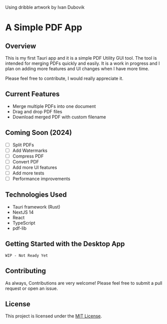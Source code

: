 Using dribble artwork by Ivan Dubovik

# A Simple PDF App

## Overview

This is my first Tauri app and it is a simple PDF Utility GUI tool. The tool is intended for merging PDFs quickly and easily. It is a work in progress and I plan on adding more features and UI changes when I have more time.

Please feel free to contribute, I would really appreciate it.

## Current Features

- Merge multiple PDFs into one document
- Drag and drop PDF files
- Download merged PDF with custom filename

## Coming Soon (2024)

- [ ] Split PDFs
- [ ] Add Watermarks
- [ ] Compress PDF
- [ ] Convert PDF
- [ ] Add more UI features
- [ ] Add more tests
- [ ] Performance improvements

## Technologies Used

- Tauri framework (Rust)
- NextJS 14
- React
- TypeScript
- pdf-lib

## Getting Started with the Desktop App

`WIP - Not Ready Yet`

## Contributing

As always, Contributions are very welcome! Please feel free to submit a pull request or open an issue.

## License

This project is licensed under the [MIT License](https://opensource.org/licenses/MIT).
